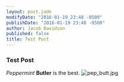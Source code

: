 ```yaml
---
layout: post.jade
modifyDate: "2016-01-19 23:48 -0500"
publishDate: "2016-01-19 23:48 -0500"
author: Jacob Davidson
published: false
title: Test Post
---
```



### Test Post


_Peppermint_ **Butler** is the best.
![pep_butt.jpg]({{site.baseurl}}/media/pep_butt.jpg)

